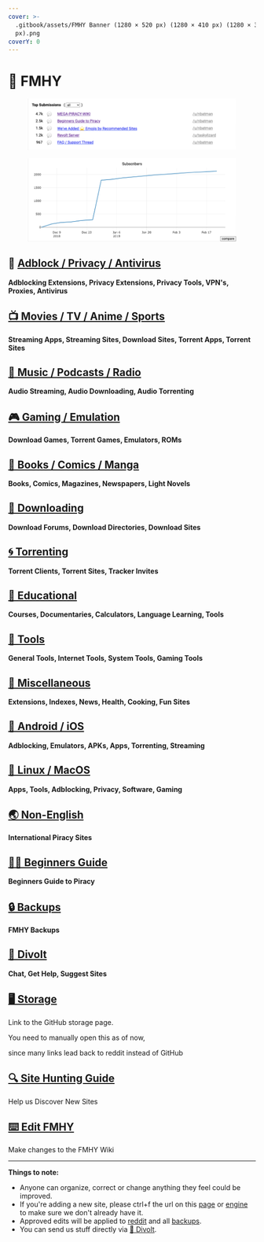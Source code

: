 ```yaml
---
cover: >-
  .gitbook/assets/FMHY Banner (1280 × 520 px) (1280 × 410 px) (1280 × 300
  px).png
coverY: 0
---
```


# 📓 FMHY

<figure><img src=".gitbook/assets/FREEMEDIAHECKYEAH.png" alt=""><figcaption></figcaption></figure>

<figure><img src=".gitbook/assets/FMHY Stats 2.png" alt=""><figcaption></figcaption></figure>

## 📛 [Adblock / Privacy / Antivirus](AdblockVPNGuide.md)

**Adblocking Extensions, Privacy Extensions, Privacy Tools, VPN's, Proxies, Antivirus**

## [📺 Movies / TV / Anime / Sports](VideoPiracyGuide.md)

**Streaming Apps, Streaming Sites, Download Sites, Torrent Apps, Torrent Sites**

## [🎵 Music / Podcasts / Radio](AudioPiracyGuide.md)

**Audio Streaming, Audio Downloading, Audio Torrenting**

## [🎮 Gaming / Emulation](GamingPiracyGuide.md)

**Download Games, Torrent Games, Emulators, ROMs**

## [📗 Books / Comics / Manga](ReadingPiracyGuide.md)

**Books, Comics, Magazines, Newspapers, Light Novels**

## [💾 Downloading](DownloadPiracyGuide.md)

**Download Forums, Download Directories, Download Sites**

## [🌀 Torrenting](TorrentPiracyGuide.md)

**Torrent Clients, Torrent Sites, Tracker Invites**

## [🧠 Educational](EDUPiracyGuide.md)

**Courses, Documentaries, Calculators, Language Learning, Tools**

## [🔧 Tools](TOOLSGuide.md)

**General Tools, Internet Tools, System Tools, Gaming Tools**

## [📂 Miscellaneous](MISCGuide.md)

**Extensions, Indexes, News, Health, Cooking, Fun Sites**

## [📱 Android / iOS](AndroidPiracyGuide.md)

**Adblocking, Emulators, APKs, Apps, Torrenting, Streaming**

## [🐧 Linux / MacOS](LinuxGuide.md)

**Apps, Tools, Adblocking, Privacy, Software, Gaming**

## [🌏 Non-English](Non-English.md)

**International Piracy Sites**

## [🏴‍☠️ Beginners Guide](Beginners%20Guide%20to%20Piracy.md)

**Beginners Guide to Piracy**

## [🔒 Backups](Backups.md)

**FMHY Backups**

## [💬 Divolt](https://redd.it/uto5vw)

**Chat, Get Help, Suggest Sites**

## [🖥 Storage](STORAGE.md)

Link to the GitHub storage page.&#x20;

You need to manually open this as of now,&#x20;

since many links lead back to reddit instead of GitHub

## [🔍 Site Hunting Guide](Site%20Hunting%20Guide.md)

Help us Discover New Sites

## [⌨️ Edit FMHY](Edit%20FMHY.md)

Make changes to the FMHY Wiki

***

**Things to note:**

* Anyone can organize, correct or change anything they feel could be improved.
* If you're adding a new site, please ctrl+f the url on this [page](https://raw.githubusercontent.com/nbats/FMHYedit/main/single-page) or [engine](https://github.com/Rust1667/a-FMHY-search-engine) to make sure we don't already have it.
* Approved edits will be applied to [reddit](https://www.reddit.com/r/FREEMEDIAHECKYEAH/wiki) and all [backups](https://www.reddit.com/r/FREEMEDIAHECKYEAH/wiki/backups).
* You can send us stuff directly via [💬 Divolt](https://redd.it/uto5vw).
